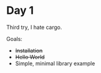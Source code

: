 # Day 1
Third try, I hate cargo.

Goals:
* ~~Installation~~
* ~~Hello World~~
* Simple, minimal library example


